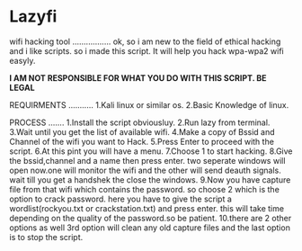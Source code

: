 # Lazyfi
wifi hacking tool
.................
ok, so i am new to the field of ethical hacking and i like scripts.
so i made this script. It will help you hack wpa-wpa2 wifi easyly.

**I AM NOT RESPONSIBLE FOR WHAT YOU DO WITH THIS SCRIPT. BE LEGAL**

REQUIRMENTS
...........
1.Kali linux or similar os.
2.Basic Knowledge of linux.

PROCESS
.......
1.Install the script obviousluy.
2.Run lazy from terminal.
3.Wait until you get the list of available wifi.
4.Make a copy of Bssid and Channel of the wifi you want to Hack.
5.Press Enter to proceed with the script.
6.At this pint you will have a menu.
7.Choose 1 to start hacking.
8.Give the bssid,channel and a name then press enter.
two seperate windows will open now.one will monitor the wifi
and the other will send deauth signals. wait till you get a 
handshek the close the windows.
9.Now you have capture file from that wifi which contains the password. so choose 2 which is the option to crack password.
here you have to give the script a wordlist(rockyou.txt or crackstation.txt) and press enter. this will take time depending on
the quality of the password.so be patient.
10.there are 2 other options as well 3rd option will clean any old capture files and the last option is to stop the script.
